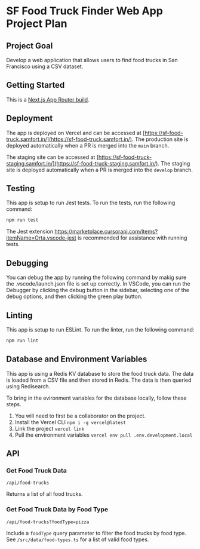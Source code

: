 # SF Food Truck Finder Web App Project Plan

## Project Goal

Develop a web application that allows users to find food trucks in San Francisco using a CSV dataset.

## Getting Started

This is a [Next.js App Router build](https://nextjs.org/docs/app).

## Deployment

The app is deployed on Vercel and can be accessed at [https://sf-food-truck.samfort.in/](https://sf-food-truck.samfort.in/). The production site is deployed automatically when a PR is merged into the `main` branch.

The staging site can be accessed at [https://sf-food-truck-staging.samfort.in/](https://sf-food-truck-staging.samfort.in/). The staging site is deployed automatically when a PR is merged into the `develop` branch.

## Testing

This app is setup to run Jest tests. To run the tests, run the following command:

```bash
npm run test
```

The Jest extension https://marketplace.cursorapi.com/items?itemName=Orta.vscode-jest is recommended for assistance with running tests.

## Debugging

You can debug the app by running the following command by makig sure the .vscode/launch.json file is set up correctly. In VSCode, you can run the Debugger by clicking the debug button in the sidebar, selecting one of the debug options, and then clicking the green play button.

## Linting

This app is setup to run ESLint. To run the linter, run the following command:

```bash
npm run lint
```

## Database and Environment Variables

This app is using a Redis KV database to store the food truck data. The data is loaded from a CSV file and then stored in Redis. The data is then queried using Redisearch.

To bring in the evironment variables for the database locally, follow these steps.

1. You will need to first be a collaborator on the project.
2. Install the Vercel CLI `npm i -g vercel@latest`
3. Link the project `vercel link`
4. Pull the environment variables `vercel env pull .env.development.local`

## API

### Get Food Truck Data

`/api/food-trucks`

Returns a list of all food trucks.

### Get Food Truck Data by Food Type

`/api/food-trucks?foodType=pizza`

Include a `foodType` query parameter to filter the food trucks by food type. See `/src/data/food-types.ts` for a list of valid food types.
